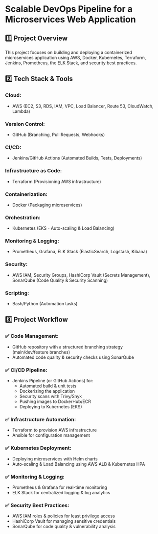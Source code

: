 # Scalable DevOps Pipeline for a Microservices Web Application

## 1️⃣ Project Overview
This project focuses on building and deploying a containerized microservices application using AWS, Docker, Kubernetes, Terraform, Jenkins, Prometheus, the ELK Stack, and security best practices.

## 2️⃣ Tech Stack & Tools

### Cloud:
- AWS (EC2, S3, RDS, IAM, VPC, Load Balancer, Route 53, CloudWatch, Lambda)

### Version Control:
- GitHub (Branching, Pull Requests, Webhooks)

### CI/CD:
- Jenkins/GitHub Actions (Automated Builds, Tests, Deployments)

### Infrastructure as Code:
- Terraform (Provisioning AWS infrastructure)

### Containerization:
- Docker (Packaging microservices)

### Orchestration:
- Kubernetes (EKS - Auto-scaling & Load Balancing)

### Monitoring & Logging:
- Prometheus, Grafana, ELK Stack (ElasticSearch, Logstash, Kibana)

### Security:
- AWS IAM, Security Groups, HashiCorp Vault (Secrets Management), SonarQube (Code Quality & Security Scanning)

### Scripting:
- Bash/Python (Automation tasks)

## 3️⃣ Project Workflow

### ✅ Code Management:
- GitHub repository with a structured branching strategy (main/dev/feature branches)
- Automated code quality & security checks using SonarQube

### ✅ CI/CD Pipeline:
- Jenkins Pipeline (or GitHub Actions) for:
  - Automated build & unit tests
  - Dockerizing the application
  - Security scans with Trivy/Snyk
  - Pushing images to DockerHub/ECR
  - Deploying to Kubernetes (EKS)

### ✅ Infrastructure Automation:
- Terraform to provision AWS infrastructure
- Ansible for configuration management

### ✅ Kubernetes Deployment:
- Deploying microservices with Helm charts
- Auto-scaling & Load Balancing using AWS ALB & Kubernetes HPA

### ✅ Monitoring & Logging:
- Prometheus & Grafana for real-time monitoring
- ELK Stack for centralized logging & log analytics

### ✅ Security Best Practices:
- AWS IAM roles & policies for least privilege access
- HashiCorp Vault for managing sensitive credentials
- SonarQube for code quality & vulnerability analysis

